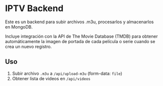 # IPTV Backend

Este es un backend para subir archivos .m3u, procesarlos y almacenarlos en MongoDB.

Incluye integración con la API de The Movie Database (TMDB) para obtener
automáticamente la imagen de portada de cada película o serie cuando se crea un
nuevo registro.

## Uso

1. Subir archivo `.m3u` a `/api/upload-m3u` (form-data: `file`)
2. Obtener lista de videos en `/api/videos`
